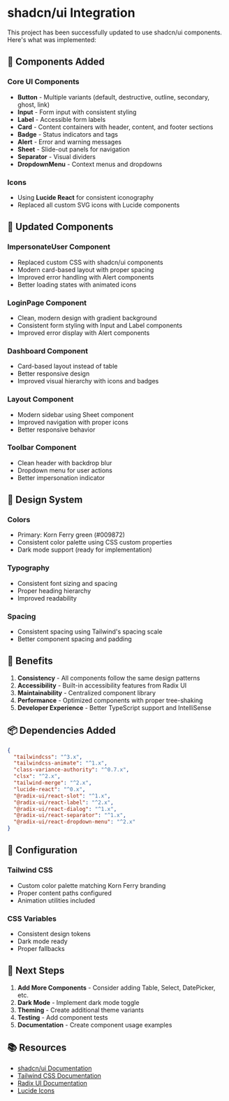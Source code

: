 # shadcn/ui Integration

This project has been successfully updated to use shadcn/ui components. Here's what was implemented:

## 🎨 Components Added

### Core UI Components
- **Button** - Multiple variants (default, destructive, outline, secondary, ghost, link)
- **Input** - Form input with consistent styling
- **Label** - Accessible form labels
- **Card** - Content containers with header, content, and footer sections
- **Badge** - Status indicators and tags
- **Alert** - Error and warning messages
- **Sheet** - Slide-out panels for navigation
- **Separator** - Visual dividers
- **DropdownMenu** - Context menus and dropdowns

### Icons
- Using **Lucide React** for consistent iconography
- Replaced all custom SVG icons with Lucide components

## 🎯 Updated Components

### ImpersonateUser Component
- Replaced custom CSS with shadcn/ui components
- Modern card-based layout with proper spacing
- Improved error handling with Alert components
- Better loading states with animated icons

### LoginPage Component
- Clean, modern design with gradient background
- Consistent form styling with Input and Label components
- Improved error display with Alert components

### Dashboard Component
- Card-based layout instead of table
- Better responsive design
- Improved visual hierarchy with icons and badges

### Layout Component
- Modern sidebar using Sheet component
- Improved navigation with proper icons
- Better responsive behavior

### Toolbar Component
- Clean header with backdrop blur
- Dropdown menu for user actions
- Better impersonation indicator

## 🎨 Design System

### Colors
- Primary: Korn Ferry green (#009872)
- Consistent color palette using CSS custom properties
- Dark mode support (ready for implementation)

### Typography
- Consistent font sizing and spacing
- Proper heading hierarchy
- Improved readability

### Spacing
- Consistent spacing using Tailwind's spacing scale
- Better component spacing and padding

## 🚀 Benefits

1. **Consistency** - All components follow the same design patterns
2. **Accessibility** - Built-in accessibility features from Radix UI
3. **Maintainability** - Centralized component library
4. **Performance** - Optimized components with proper tree-shaking
5. **Developer Experience** - Better TypeScript support and IntelliSense

## 📦 Dependencies Added

```json
{
  "tailwindcss": "^3.x",
  "tailwindcss-animate": "^1.x",
  "class-variance-authority": "^0.7.x",
  "clsx": "^2.x",
  "tailwind-merge": "^2.x",
  "lucide-react": "^0.x",
  "@radix-ui/react-slot": "^1.x",
  "@radix-ui/react-label": "^2.x",
  "@radix-ui/react-dialog": "^1.x",
  "@radix-ui/react-separator": "^1.x",
  "@radix-ui/react-dropdown-menu": "^2.x"
}
```

## 🔧 Configuration

### Tailwind CSS
- Custom color palette matching Korn Ferry branding
- Proper content paths configured
- Animation utilities included

### CSS Variables
- Consistent design tokens
- Dark mode ready
- Proper fallbacks

## 🎯 Next Steps

1. **Add More Components** - Consider adding Table, Select, DatePicker, etc.
2. **Dark Mode** - Implement dark mode toggle
3. **Theming** - Create additional theme variants
4. **Testing** - Add component tests
5. **Documentation** - Create component usage examples

## 📚 Resources

- [shadcn/ui Documentation](https://ui.shadcn.com/)
- [Tailwind CSS Documentation](https://tailwindcss.com/)
- [Radix UI Documentation](https://www.radix-ui.com/)
- [Lucide Icons](https://lucide.dev/) 